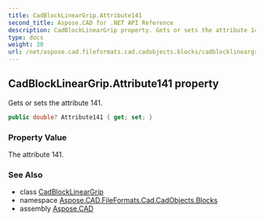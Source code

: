```yaml
---
title: CadBlockLinearGrip.Attribute141
second_title: Aspose.CAD for .NET API Reference
description: CadBlockLinearGrip property. Gets or sets the attribute 141
type: docs
weight: 30
url: /net/aspose.cad.fileformats.cad.cadobjects.blocks/cadblocklineargrip/attribute141/
---
```

## CadBlockLinearGrip.Attribute141 property

Gets or sets the attribute 141.

```csharp
public double? Attribute141 { get; set; }
```

### Property Value

The attribute 141.

### See Also

* class [CadBlockLinearGrip](../)
* namespace [Aspose.CAD.FileFormats.Cad.CadObjects.Blocks](../../cadblocklineargrip/)
* assembly [Aspose.CAD](../../../)


